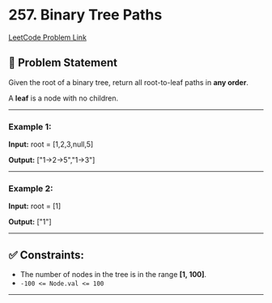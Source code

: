 # 257. Binary Tree Paths

[LeetCode Problem Link](https://leetcode.com/problems/binary-tree-paths/)

## 📘 Problem Statement

Given the root of a binary tree, return all root-to-leaf paths in **any order**.

A **leaf** is a node with no children.

---

### Example 1:

**Input:**
root = [1,2,3,null,5]


**Output:**
["1->2->5","1->3"]

---

### Example 2:

**Input:**
root = [1]


**Output:**
["1"]


---

## ✅ Constraints:
- The number of nodes in the tree is in the range **[1, 100]**.
- `-100 <= Node.val <= 100`

---